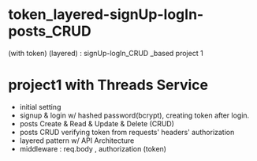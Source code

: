 # token_layered-signUp-logIn-posts_CRUD
(with token) (layered) : signUp-logIn_CRUD _based project 1 


# project1 with Threads Service 
- initial setting 
- signup & login w/ hashed password(bcrypt), creating token after login.
- posts Create & Read & Update & Delete (CRUD)
- posts CRUD verifying token from requests' headers' authorization 
- layered pattern w/ API Architecture
- middleware : req.body , authorization (token)
